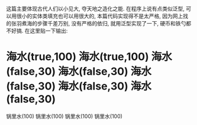 这篇主要体现古代人们以小见大, 夺天地之造化之能. 在程序上说有点类似泛型, 可以用很小的实体类填充也可以用很大的, 本篇代码实现得不是太严格, 因为网上找的张羽煮海的步骤千差万别, 没有严格的依归, 就用泛型实现了一下, 硬币和铁勺都不好搞. 在这里贴一下输出:

海水(true,100)
海水(true,100)
海水(false,30)
海水(false,30)
海水(false,30)
海水(false,30)
海水(false,30)
====================================================
锅里水(100)
锅里水(100)
锅里水(100)
锅里水(100)